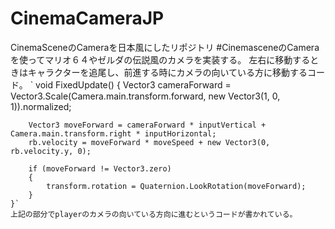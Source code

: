 # CinemaCameraJP
CinemaSceneのCameraを日本風にしたリポジトリ
#CinemasceneのCameraを使ってマリオ６４やゼルダの伝説風のカメラを実装する。
左右に移動するときはキャラクターを追尾し、前進する時にカメラの向いている方に移動するコード。
`    void FixedUpdate()
    {
        Vector3 cameraForward = Vector3.Scale(Camera.main.transform.forward, new Vector3(1, 0, 1)).normalized;

        Vector3 moveForward = cameraForward * inputVertical + Camera.main.transform.right * inputHorizontal;
        rb.velocity = moveForward * moveSpeed + new Vector3(0, rb.velocity.y, 0);

        if (moveForward != Vector3.zero)
        {
            transform.rotation = Quaternion.LookRotation(moveForward);
        }
    }`
    上記の部分でplayerのカメラの向いている方向に進むというコードが書かれている。
    
